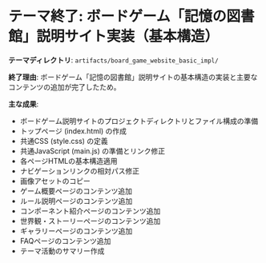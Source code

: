 # テーマ終了: ボードゲーム「記憶の図書館」説明サイト実装（基本構造）

**テーマディレクトリ**: `artifacts/board_game_website_basic_impl/`

**終了理由**:
ボードゲーム「記憶の図書館」説明サイトの基本構造の実装と主要なコンテンツの追加が完了したため。

**主な成果**:
- ボードゲーム説明サイトのプロジェクトディレクトリとファイル構成の準備
- トップページ (index.html) の作成
- 共通CSS (style.css) の定義
- 共通JavaScript (main.js) の準備とリンク修正
- 各ページHTMLの基本構造適用
- ナビゲーションリンクの相対パス修正
- 画像アセットのコピー
- ゲーム概要ページのコンテンツ追加
- ルール説明ページのコンテンツ追加
- コンポーネント紹介ページのコンテンツ追加
- 世界観・ストーリーページのコンテンツ追加
- ギャラリーページのコンテンツ追加
- FAQページのコンテンツ追加
- テーマ活動のサマリー作成

